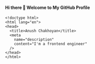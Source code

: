 #### Hi there 👋 Welcome to My GitHub Profile
```
<!doctype html>
<html lang="en">
<head>
  <title>Anush Chakhoyan</title>
  <meta
    name="description"
    content="I'm a frontend engineer"
  />
</head>
</html>
```
